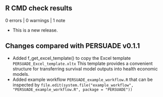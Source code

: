 ## R CMD check results

0 errors | 0 warnings | 1 note

* This is a new release.

## Changes compared with PERSUADE v0.1.1

- Added f_get_excel_template() to copy the Excel template `PERSUADE_Excel_template.xltx` This template provides a convenient structure for transferring survival model outputs into health economic models.
- Added example workflow `PERSUADE_example_workflow.R` that can be inspected by `file.edit(system.file("example_workflow", "PERSUADE_example_workflow.R", package = "PERSUADE"))`



